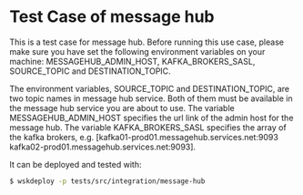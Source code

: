 <!--
#
# Licensed to the Apache Software Foundation (ASF) under one or more contributor
# license agreements.  See the NOTICE file distributed with this work for additional
# information regarding copyright ownership.  The ASF licenses this file to you
# under the Apache License, Version 2.0 (the # "License"); you may not use this
# file except in compliance with the License.  You may obtain a copy of the License
# at:
#
# http://www.apache.org/licenses/LICENSE-2.0
#
# Unless required by applicable law or agreed to in writing, software distributed
# under the License is distributed on an "AS IS" BASIS, WITHOUT WARRANTIES OR
# CONDITIONS OF ANY KIND, either express or implied.  See the License for the
# specific language governing permissions and limitations under the License.
#
-->

# Test Case of message hub

This is a test case for message hub. Before running this use case, please make sure you have set the following
environment variables on your machine: MESSAGEHUB_ADMIN_HOST, KAFKA_BROKERS_SASL, SOURCE_TOPIC and DESTINATION_TOPIC.

The environment variables, SOURCE_TOPIC and DESTINATION_TOPIC, are two topic names in message hub service. Both of them
must be available in the message hub service you are about to use. The variable MESSAGEHUB_ADMIN_HOST specifies the url
link of the admin host for the message hub. The variable KAFKA_BROKERS_SASL specifies the array of the kafka brokers, e.g.
[kafka01-prod01.messagehub.services.net:9093 kafka02-prod01.messagehub.services.net:9093].

It can be deployed and tested with:

```bash
$ wskdeploy -p tests/src/integration/message-hub
```
